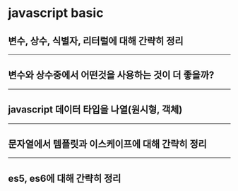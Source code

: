 # javascript basic

## 변수, 상수, 식별자, 리터럴에 대해 간략히 정리


---

## 변수와 상수중에서 어떤것을 사용하는 것이 더 좋을까?


---

## javascript 데이터 타입을 나열(원시형, 객체)


---

## 문자열에서 템플릿과 이스케이프에 대해 간략히 정리


---

## es5, es6에 대해 간략히 정리

